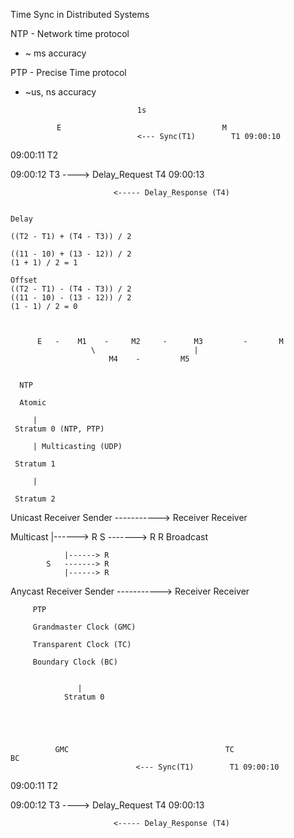Time Sync in Distributed Systems

NTP - Network time protocol

- ~ ms accuracy

PTP - Precise Time protocol

- ~us, ns accuracy

                               1s

             E                                    M
                               <--- Sync(T1)        T1 09:00:10


09:00:11 T2

09:00:12 T3 ----> Delay_Request T4 09:00:13

                           <----- Delay_Response (T4)


    Delay

    ((T2 - T1) + (T4 - T3)) / 2

    ((11 - 10) + (13 - 12)) / 2
    (1 + 1) / 2 = 1

    Offset
    ((T2 - T1) - (T4 - T3)) / 2
    ((11 - 10) - (13 - 12)) / 2
    (1 - 1) / 2 = 0



          E   -    M1    -     M2     -      M3         -       M
                      \                      |
                          M4    -         M5


      NTP

      Atomic

         |
     Stratum 0 (NTP, PTP)

         | Multicasting (UDP)

     Stratum 1

         |

     Stratum 2


Unicast
Receiver
Sender -----------> Receiver
Receiver

Multicast
|------> R
S -------> R
R
Broadcast

                |------> R
            S   -------> R
                |------> R

Anycast
Receiver
Sender -----------> Receiver
Receiver

         PTP

         Grandmaster Clock (GMC)

         Transparent Clock (TC)

         Boundary Clock (BC)


                   |
                Stratum 0





              GMC                                   TC                                 BC
                                <--- Sync(T1)        T1 09:00:10


09:00:11 T2

09:00:12 T3 ----> Delay_Request T4 09:00:13

                           <----- Delay_Response (T4)












